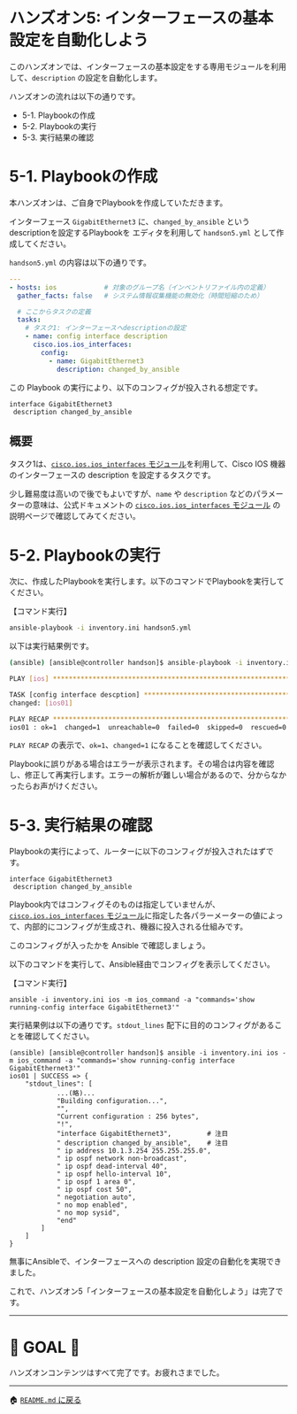 # ハンズオン5: インターフェースの基本設定を自動化しよう

このハンズオンでは、インターフェースの基本設定をする専用モジュールを利用して、`description` の設定を自動化します。


ハンズオンの流れは以下の通りです。

- 5-1. Playbookの作成
- 5-2. Playbookの実行
- 5-3. 実行結果の確認

# 5-1. Playbookの作成

本ハンズオンは、ご自身でPlaybookを作成していただきます。

インターフェース `GigabitEthernet3` に、`changed_by_ansible` というdescriptionを設定するPlaybookを エディタを利用して `handson5.yml` として作成してください。

`handson5.yml` の内容は以下の通りです。

```yaml
---
- hosts: ios            # 対象のグループ名（インベントリファイル内の定義）
  gather_facts: false   # システム情報収集機能の無効化（時間短縮のため）

  # ここからタスクの定義
  tasks:
    # タスク1: インターフェースへdescriptionの設定
    - name: config interface description
      cisco.ios.ios_interfaces:
        config:
          - name: GigabitEthernet3
            description: changed_by_ansible
```

この Playbook の実行により、以下のコンフィグが投入される想定です。

```
interface GigabitEthernet3
 description changed_by_ansible
```

## 概要

タスク1は、[`cisco.ios.ios_interfaces` モジュール](https://docs.ansible.com/ansible/latest/collections/cisco/ios/ios_interfaces_module.html)を利用して、Cisco IOS 機器のインターフェースの description を設定するタスクです。

少し難易度は高いので後でもよいですが、`name` や `description` などのパラメーターの意味は、公式ドキュメントの [`cisco.ios.ios_interfaces` モジュール](https://docs.ansible.com/ansible/latest/collections/cisco/ios/ios_interfaces_module.html) の説明ページで確認してみてください。

# 5-2. Playbookの実行

次に、作成したPlaybookを実行します。以下のコマンドでPlaybookを実行してください。

【コマンド実行】
```bash
ansible-playbook -i inventory.ini handson5.yml
```

以下は実行結果例です。

```bash
(ansible) [ansible@controller handson]$ ansible-playbook -i inventory.ini handson5.yml

PLAY [ios] *********************************************************************

TASK [config interface descption] **********************************************
changed: [ios01]

PLAY RECAP *********************************************************************
ios01 : ok=1  changed=1  unreachable=0  failed=0  skipped=0  rescued=0  ignored=0   
```

`PLAY RECAP` の表示で、`ok=1`、`changed=1` になることを確認してください。

Playbookに誤りがある場合はエラーが表示されます。その場合は内容を確認し、修正して再実行します。エラーの解析が難しい場合があるので、分からなかったらお声がけください。


# 5-3. 実行結果の確認

Playbookの実行によって、ルーターに以下のコンフィグが投入されたはずです。

```
interface GigabitEthernet3
 description changed_by_ansible
```

Playbook内ではコンフィグそのものは指定していませんが、[`cisco.ios.ios_interfaces` モジュール](https://docs.ansible.com/ansible/latest/collections/cisco/ios/ios_interfaces_module.html)に指定した各パラーメーターの値によって、内部的にコンフィグが生成され、機器に投入される仕組みです。

このコンフィグが入ったかを Ansible で確認しましょう。

以下のコマンドを実行して、Ansible経由でコンフィグを表示してください。

【コマンド実行】
```
ansible -i inventory.ini ios -m ios_command -a "commands='show running-config interface GigabitEthernet3'"
```

実行結果例は以下の通りです。`stdout_lines` 配下に目的のコンフィグがあることを確認してください。

```
(ansible) [ansible@controller handson]$ ansible -i inventory.ini ios -m ios_command -a "commands='show running-config interface GigabitEthernet3'"
ios01 | SUCCESS => {
    "stdout_lines": [
            ...(略)...
            "Building configuration...",
            "",
            "Current configuration : 256 bytes",
            "!",
            "interface GigabitEthernet3",         # 注目
            " description changed_by_ansible",    # 注目
            " ip address 10.1.3.254 255.255.255.0",
            " ip ospf network non-broadcast",
            " ip ospf dead-interval 40",
            " ip ospf hello-interval 10",
            " ip ospf 1 area 0",
            " ip ospf cost 50",
            " negotiation auto",
            " no mop enabled",
            " no mop sysid",
            "end"
        ]
    ]
}
```

無事にAnsibleで、インターフェースへの description 設定の自動化を実現できました。

これで、ハンズオン5「インターフェースの基本設定を自動化しよう」は完了です。

----

# 🎉 GOAL 🎉

ハンズオンコンテンツはすべて完了です。お疲れさまでした。

---

🏠 [`README.md` に戻る](../README.md)
